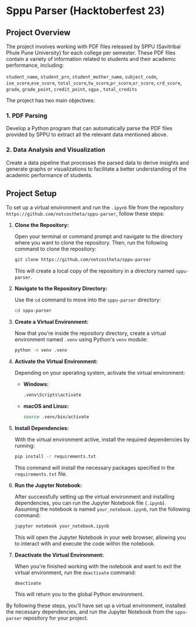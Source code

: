 # Sppu Parser (Hacktoberfest 23)

## **Project Overview**

The project involves working with PDF files released by SPPU (Savitribai Phule Pune University) for each college per semester. These PDF files contain a variety of information related to students and their academic performance, including:

`student_name`, `student_prn`, `student_mother_name`, `subject_code`, `ise_score`,`ese_score`, `total_score`,`tw_score`,`pr_score`,`or_score`, `crd_score`, `grade`, `grade_point`, `credit_point`, `sgpa` , `total_credits` 

The project has two main objectives:

### **1. PDF Parsing**

Develop a Python program that can automatically parse the PDF files provided by SPPU to extract all the relevant data mentioned above.

### **2. Data Analysis and Visualization**

Create a data pipeline that processes the parsed data to derive insights and generate graphs or visualizations to facilitate a better understanding of the academic performance of students.

## **Project Setup**

To set up a virtual environment and run the `.ipynb` file from the repository `https://github.com/notcostheta/sppu-parser`, follow these steps:

1. **Clone the Repository:**

   Open your terminal or command prompt and navigate to the directory where you want to clone the repository. Then, run the following command to clone the repository:

   ```bash
   git clone https://github.com/notcostheta/sppu-parser
   ```

   This will create a local copy of the repository in a directory named `sppu-parser`.

2. **Navigate to the Repository Directory:**

   Use the `cd` command to move into the `sppu-parser` directory:

   ```bash
   cd sppu-parser
   ```

3. **Create a Virtual Environment:**

   Now that you're inside the repository directory, create a virtual environment named `.venv` using Python's `venv` module:

   ```bash
   python -m venv .venv
   ```

4. **Activate the Virtual Environment:**

   Depending on your operating system, activate the virtual environment:

   - **Windows:**

     ```bash
     .venv\Scripts\activate
     ```

   - **macOS and Linux:**

     ```bash
     source .venv/bin/activate
     ```

5. **Install Dependencies:**

   With the virtual environment active, install the required dependencies by running:

   ```bash
   pip install -r requirements.txt
   ```

   This command will install the necessary packages specified in the `requirements.txt` file.

6. **Run the Jupyter Notebook:**

   After successfully setting up the virtual environment and installing dependencies, you can run the Jupyter Notebook file (`.ipynb`). Assuming the notebook is named `your_notebook.ipynb`, run the following command:

   ```bash
   jupyter notebook your_notebook.ipynb
   ```

   This will open the Jupyter Notebook in your web browser, allowing you to interact with and execute the code within the notebook.

7. **Deactivate the Virtual Environment:**

   When you're finished working with the notebook and want to exit the virtual environment, run the `deactivate` command:

   ```bash
   deactivate
   ```

   This will return you to the global Python environment.

By following these steps, you'll have set up a virtual environment, installed the necessary dependencies, and run the Jupyter Notebook from the `sppu-parser` repository for your project.